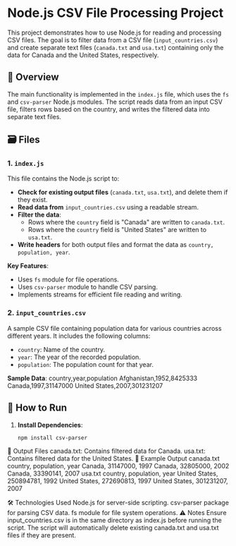 # Node.js CSV File Processing Project

This project demonstrates how to use Node.js for reading and processing CSV files. The goal is to filter data from a CSV file (`input_countries.csv`) and create separate text files (`canada.txt` and `usa.txt`) containing only the data for Canada and the United States, respectively.

## 📂 Overview

The main functionality is implemented in the `index.js` file, which uses the `fs` and `csv-parser` Node.js modules. The script reads data from an input CSV file, filters rows based on the country, and writes the filtered data into separate text files.

## 🗃️ Files

### 1. `index.js`

This file contains the Node.js script to:

- **Check for existing output files** (`canada.txt`, `usa.txt`), and delete them if they exist.
- **Read data from** `input_countries.csv` using a readable stream.
- **Filter the data**:
  - Rows where the `country` field is "Canada" are written to `canada.txt`.
  - Rows where the `country` field is "United States" are written to `usa.txt`.
- **Write headers** for both output files and format the data as `country, population, year`.

**Key Features**:
- Uses `fs` module for file operations.
- Uses `csv-parser` module to handle CSV parsing.
- Implements streams for efficient file reading and writing.

### 2. `input_countries.csv`

A sample CSV file containing population data for various countries across different years. It includes the following columns:
- `country`: Name of the country.
- `year`: The year of the recorded population.
- `population`: The population count for that year.

**Sample Data**:
country,year,population
 Afghanistan,1952,8425333
 Canada,1997,31147000
 United States,2007,301231207


## 🚀 How to Run

1. **Install Dependencies**:
   ```bash
   npm install csv-parser

📂 Output Files
canada.txt: Contains filtered data for Canada.
usa.txt: Contains filtered data for the United States.
📄 Example Output
canada.txt
country, population, year 
Canada, 31147000, 1997
Canada, 32805000, 2002
Canada, 33390141, 2007
usa.txt
country, population, year 
United States, 250894781, 1992
United States, 272690813, 1997
United States, 301231207, 2007

🛠️ Technologies Used
Node.js for server-side scripting.
csv-parser package for parsing CSV data.
fs module for file system operations.
⚠️ Notes
Ensure input_countries.csv is in the same directory as index.js before running the script.
The script will automatically delete existing canada.txt and usa.txt files if they are present.
